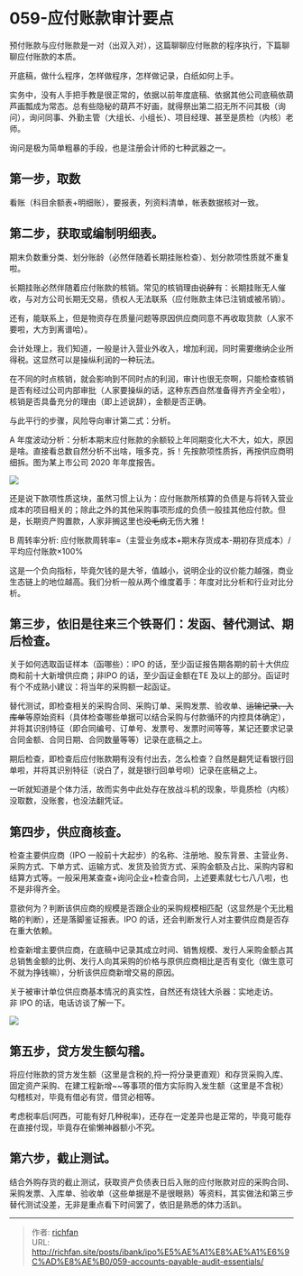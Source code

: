 # 059-应付账款审计要点

预付账款与应付账款是一对（出双入对），这篇聊聊应付账款的程序执行，下篇聊聊应付账款的本质。

开底稿，做什么程序，怎样做程序，怎样做记录，白纸如何上手。

实务中，没有人手把手教是很正常的，依据以前年度底稿、依据其他公司底稿依葫芦画瓢成为常态。总有些隐秘的葫芦不好画，就得祭出第二招无所不问其极（询问），询问同事、外勤主管（大组长、小组长）、项目经理、甚至是质检（内核）老师。

询问是极为简单粗暴的手段，也是注册会计师的七种武器之一。

## 第一步，取数

看账（科目余额表+明细账），要报表，列资料清单，帐表数据核对一致。

## 第二步，获取或编制明细表。

期末负数重分类、划分账龄（必然伴随着长期挂账检查）、划分款项性质就不重复啦。

长期挂账必然伴随着应付账款的核销。常见的核销理由~~说辞~~有：长期挂账无人催收，与对方公司长期无交易，债权人无法联系（应付账款主体已注销或被吊销）。

还有，能联系上，但是物资存在质量问题等原因供应商同意不再收取货款（人家不要啦，大方到离谱哈）。

会计处理上，我们知道，一般是计入营业外收入，增加利润，同时需要缴纳企业所得税。这显然可以是操纵利润的一种玩法。

在不同的时点核销，就会影响到不同时点的利润，审计也很无奈啊，只能检查核销是否有经过公司内部审批（人家要操纵的话，这种东西自然准备得齐齐全全啦），核销是否具备充分的理由（即上述说辞），金额是否正确。

与此平行的步骤，风险导向审计第二式：分析。

A 年度波动分析：分析本期末应付账款的余额较上年同期变化大不大，如大，原因是啥。直接看总数自然分析不出啥，哦多克，拆！先按款项性质拆，再按供应商明细拆。图为某上市公司 2020 年年度报告。

![](https://cdn.staticaly.com/gh/richffan/img@main/obsidian/IPO/059-应付账款审计要点_1.webp)

还是说下款项性质这块，虽然习惯上认为：应付账款所核算的负债是与将转入营业 成本的项目相关的；除此之外的其他采购事项形成的负债一般挂其他应付款。但是，长期资产购置款，人家非搁这里也~~没毛病~~无伤大雅！

B 周转率分析: 应付账款周转率=（主营业务成本+期末存货成本-期初存货成本）/平均应付账款×100%

这是一个负向指标，毕竟欠钱的是大爷，值越小，说明企业的议价能力越强，商业生态链上的地位越高。我们分析一般从两个维度着手：年度对比分析和行业对比分析。

## 第三步，依旧是往来三个铁哥们：发函、替代测试、期后检查。

关于如何选取函证样本（函哪些）：IPO 的话，至少函证报告期各期的前十大供应商和前十大新增供应商；非IPO 的话，至少函证金额在TE 及以上的部分。函证时有个不成熟小建议：将当年的采购额一起函证。

替代测试，即检查相关的采购合同、采购订单、采购发票、验收单、~~运输记录、入库单~~等原始资料（具体检查哪些单据可以结合采购与付款循环的内控具体确定），并将其识别特征（即合同编号、订单号、发票号、发票时间等等，某记还要求记录合同金额、合同日期、合同数量等等）记录在底稿之上。

期后检查，即检查后应付账款期有没有付出去，怎么检查？自然是翻凭证看银行回单啦，并将其识别特征（说白了，就是银行回单号呗）记录在底稿之上。

一听就知道是个体力活，故而实务中此处存在放战斗机的现象，毕竟质检（内核）没取数，没账套，也没法翻凭证。

## 第四步，供应商核查。

检查主要供应商（IPO 一般前十大起步）的名称、注册地、股东背景、主营业务、采购方式、下单方式、运输方式、发货及验货方式、采购金额及占比、采购内容和结算方式等。一般采用某查查+询问企业+检查合同，上述要素就七七八八啦，也不是非得齐全。

意欲何为？判断该供应商的规模是否跟企业的采购规模相匹配（这显然是个无比粗略的判断），还是落脚鉴证报表。IPO 的话，还会判断发行人对主要供应商是否存在重大依赖。

检查新增主要供应商，在底稿中记录其成立时间、销售规模、发行人采购金额占其总销售金额的比例、发行人向其采购的价格与原供应商相比是否有变化（做生意可不就为挣钱嘛），分析该供应商新增交易的原因。

关于被审计单位供应商基本情况的真实性，自然还有烧钱大杀器：实地走访。非 IPO 的话，电话访谈了解一下。

![](https://cdn.staticaly.com/gh/richffan/img@main/obsidian/IPO/059-应付账款审计要点_2.webp)

## 第五步，贷方发生额勾稽。

将应付账款的贷方发生额（这里是含税的,捋一捋分录更直观）和存货采购入库、固定资产采购、在建工程新增~~等事项的借方实际购入发生额（这里是不含税）勾稽核对，毕竟有借必有贷，借贷必相等。

考虑税率后(阿西，可能有好几种税率)，还存在一定差异也是正常的，毕竟可能存在直接付现，毕竟存在偷懒神器额小不究。

## 第六步，截止测试。

结合外购存货的截止测试，获取资产负债表日后入账的应付账款对应的采购合同、采购发票、入库单、验收单（这些单据是不是很眼熟）等资料，其实做法和第三步替代测试没差，无非是重点看下时间罢了，依旧是熟悉的体力活趴。

---

> 作者: [richfan](https://richfan.site/)  
> URL: http://richfan.site/posts/ibank/ipo%E5%AE%A1%E8%AE%A1%E6%9C%AD%E8%AE%B0/059-accounts-payable-audit-essentials/  

